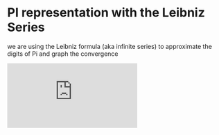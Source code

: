 # PI representation with the Leibniz Series 
we are using the Leibniz formula (aka infinite series) to approximate the digits of Pi and graph the convergence

![Click here for demo](https://mfsiat.github.io/Coding_Challenge/PiApproximation_LeibnizSeries/sketch.js)

